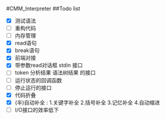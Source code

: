 #CMM_Interpreter
##Todo list
- [x] 测试语法
- [ ] 重构代码
- [ ] 内存管理
- [x] read语句
- [x] break语句
- [x] 前端对接
- [x] 带参数read对话框 stdin 接口
- [ ] token 分析结果 语法树结果 的接口
- [ ] 运行状态的回调函数
- [ ] 停止运行的接口
- [x] 代码折叠
- [x] (半)自动补全 : 1.关键字补全 2.括号补全 3.记忆补全 4.自动缩进
- [ ] I/O接口的效率低下
